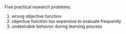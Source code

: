
Five practical research problems:
1. wrong objective function
2. objective function too expensive to evaluate frequently
3. undesirable behavior during learning process
